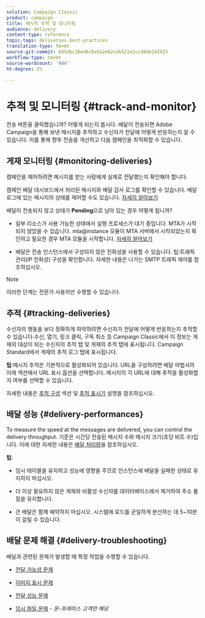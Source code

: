 ```yaml
---
solution: Campaign Classic
product: campaign
title: 메시지 추적 및 모니터링
audience: delivery
content-type: reference
topic-tags: deliveries-best-practices
translation-type: tm+mt
source-git-commit: 6d5dbc16ed6c6e5a2e62ceb522e2ccd64b142825
workflow-type: tm+mt
source-wordcount: '444'
ht-degree: 2%

---
```



# 추적 및 모니터링 {#track-and-monitor}

전송 버튼을 클릭했습니까? 어떻게 되는지 봅시다. 배달이 전송되면 Adobe Campaign을 통해 보낸 메시지를 추적하고 수신자가 전달에 어떻게 반응하는지 알 수 있습니다. 이를 통해 향후 전송을 개선하고 다음 캠페인을 최적화할 수 있습니다.

## 게재 모니터링 {#monitoring-deliveries}

캠페인을 제어하려면 메시지를 받는 사람에게 실제로 전달했는지 확인해야 합니다.

캠페인 배달 대시보드에서 처리된 메시지와 배달 감사 로그를 확인할 수 있습니다.
배달 로그에 있는 메시지의 상태를 제어할 수도 있습니다. [자세히 알아보기](../../delivery/using/about-delivery-monitoring.md)

배달이 전송되지 않고 상태가 **Pending**&#x200B;으로 남아 있는 경우 어떻게 됩니까?

* 일부 리소스가 사용 가능한 상태에서 실행 프로세스가 대기 중입니다. MTA가 시작되지 않았을 수 있습니다.
mta@instance 모듈이 MTA 서버에서 시작되었는지 확인하고 필요한 경우 MTA 모듈을 시작합니다. [자세히 알아보기](../../production/using/administration.md)

* 배달은 전송 인스턴스에서 구성되지 않은 친화성을 사용할 수 있습니다.
팁:트래픽 관리(IP 친화성) 구성을 확인합니다. 자세한 내용은 나가는 SMTP 트래픽 제어를 참조하십시오.

>[!NOTE]
>
>이러한 단계는 전문가 사용자만 수행할 수 있습니다.

## 추적 {#tracking-deliveries}

수신자의 행동을 보다 정확하게 파악하려면 수신자가 전달에 어떻게 반응하는지 추적할 수 있습니다.수신, 열기, 링크 클릭, 구독 취소 등 Campaign Classic에서 이 정보는 게재의 대상이 되는 수신자의 추적 탭 및 게재의 추적 탭에 표시됩니다. Campaign Standard에서 게재의 추적 로그 탭에 표시됩니다.

**팁**:메시지 추적은 기본적으로 활성화되어 있습니다. URL을 구성하려면 배달 마법사의 아래 섹션에서 URL 표시 옵션을 선택합니다. 메시지의 각 URL에 대해 추적을 활성화할지 여부를 선택할 수 있습니다.

자세한 내용은 [추적 구성](../../delivery/using/how-to-configure-tracked-links.md) 섹션 및 [추적 표시기](../../reporting/using/delivery-reports.md#tracking-indicators) 설명을 참조하십시오.

## 배달 성능 {#delivery-performances}

To measure the speed at the messages are delivered, you can control the delivery throughput. 기준은 시간당 전송된 메시지 수와 메시지 크기(초당 비트 수)입니다. 이에 대한 자세한 내용은 [배달 처리량](../../reporting/using/global-reports.md#delivery-throughput)을 참조하십시오.

**팁**:

* 임시 테이블을 유지하고 성능에 영향을 주므로 인스턴스에 배달을 실패한 상태로 유지하지 마십시오.

* 더 이상 필요하지 않은 게재와 비활성 수신자를 데이터베이스에서 제거하여 주소 품질을 유지합니다.

* 큰 배달은 함께 예약하지 마십시오. 시스템에 로드를 균일하게 분산하는 데 5~10분이 걸릴 수 있습니다.

## 배달 문제 해결 {#delivery-troubleshooting}

배달과 관련된 문제가 발생할 때 특정 작업을 수행할 수 있습니다.

* [전달 가능성 문제](../../production/using/performance-and-throughput-issues.md#deliverability_issues)

* [이미지 표시 문제](../../production/using/image-display-issues.md)

* [전달 성능 문제](../../delivery/using/delivery-performances.md)

* [임시 파일 문제](../../production/using/temporary-files.md) -  *온-프레미스 고객만 해당*
